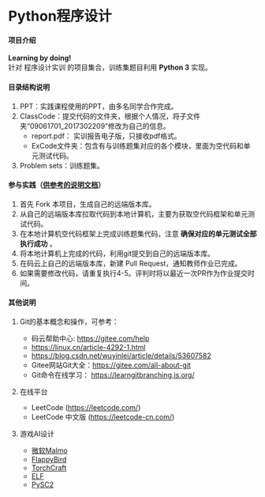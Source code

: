 # Python程序设计

#### 项目介绍
 **Learning by doing!**   
针对 程序设计实训 的项目集合，训练集题目利用  **Python 3**  实现。

#### 目录结构说明

1. PPT：实践课程使用的PPT，由多名同学合作完成。
2. ClassCode：提交代码的文件夹，根据个人情况，将子文件夹“09061701_2017302209”修改为自己的信息。
    - report.pdf： 实训报告电子版，只接收pdf格式。
    - ExCode文件夹：包含有与训练题集对应的各个模块，里面为空代码和单元测试代码。 
3. Problem sets：训练题集。

#### 参与实践（[供参考的说明文档](https://gitee.com/shawn904courses/dashboard/wikis/shawn904courses%2Fcode_cloud_simple_tutorial?doc_id=173637&sort_id=780353)）

1. 首先 Fork 本项目，生成自己的远端版本库。
2. 从自己的远端版本库拉取代码到本地计算机，主要为获取空代码框架和单元测试代码。
3. 在本地计算机空代码框架上完成训练题集代码，注意 **确保对应的单元测试全部执行成功** 。
4. 将本地计算机上完成的代码，利用git提交到自己的远端版本库。
5. 在码云上自己的远端版本库，新建 Pull Request，通知教师作业已完成。
6. 如果需要修改代码，请重复执行4-5。评判时将以最近一次PR作为作业提交时间。



#### 其他说明

1. Git的基本概念和操作，可参考：
    - 码云帮助中心: https://gitee.com/help
    - https://linux.cn/article-4292-1.html
    - https://blog.csdn.net/wuyinlei/article/details/53607582
    - Gitee网站Git大全：https://gitee.com/all-about-git
    - Git命令在线学习： https://learngitbranching.js.org/

2. 在线平台
    - LeetCode (https://leetcode.com/)
    - LeetCode 中文版 (https://leetcode-cn.com/)

3. 游戏AI设计
    - [微软Malmo](https://www.microsoft.com/en-us/research/project/project-malmo/)
    - [FlappyBird](https://github.com/yenchenlin/DeepLearningFlappyBird)
    - [TorchCraft](https://github.com/TorchCraft/TorchCraft)
    - [ELF](https://github.com/pytorch/ELF)
    - [PySC2](https://github.com/deepmind/pysc2)
